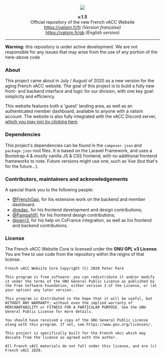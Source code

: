 <p align="center"><img src="https://vatsim.fr/media/img/FrenchvACC_BBG_2.png" width="auto"></p>

<p align="center"><b>v.1.5</b><br>Official repository of the new French vACC Website<br>
<a href="https://www.vatsim.fr/fr" target="_blank">https://vatsim.fr/fr</a> <i>(Version française)</i><br>
<a href="https://www.vatsim.fr/gb" target="_blank">https://vatsim.fr/gb</a> <i>(English version)</i>
</p>

---

**Warning:** this repository is under active development. We are not responsible for any issues that may arise from the use of any portion of the here-above code

### About

This project came about in July / August of 2020 as a new version for the aging French vACC website. The goal of this project is to build a fully new front- and backend interface and logic for our division, with one key goal: simplicity and efficiency.

This website features both a 'guest' landing area, as well as an authenticated member dashboard, available to anyone with a vatsim account.
The website is also fully integrated with the vACC Discord server, <a href="https://www.vatsim.fr/discord" target="_blank">which you may join by clicking here</a>.

### Dependencies

This project's dependencies can be found in the `composer.json` and `package.json` root files.
It is based on the Laravel Framework, and uses a Bootstrap 4 & *mostly* vanilla JS & CSS frontend, with no additional frontend frameworks to note. Future versions might use one, such as Vue (but that's for the future...).

### Contributors, maintainers and acknowledgements

A special thank you to the following people:
- [@FrenchGap](https://github.com/FrenchGap), for his extensive work on the backend and member dashboard.
- [@redac](https://github.com/redac), for his frontend development and design contributions;
- [@Pampah91](https://github.com/Pampah91), for his frontend design contributions;
- [@pierr3](https://github.com/pierr3), for his help on CoFrance integration, as well as his frontend and backend contributions.

### License

The French vACC Website Core is licensed under the **GNU GPL v3 License**. You are free to use code from the repository within the reigns of that license. 

```
French vACC Website Core Copyright (C) 2020 Peter Paré

This program is free software: you can redistribute it and/or modify it under the terms of the GNU General Public License as published by the Free Software Foundation, either version 3 of the License, or (at your option) any later version.

This program is distributed in the hope that it will be useful, but WITHOUT ANY WARRANTY; without even the implied warranty of MERCHANTABILITY or FITNESS FOR A PARTICULAR PURPOSE. See the GNU General Public License for more details.

You should have received a copy of the GNU General Public License along with this program. If not, see https://www.gnu.org/licenses/.

This project is specifically built for the French vAcc which may deviate from the license as agreed with the author.

All French vACC materials do not fall under this license, and are (c) French vACC 2020.
```